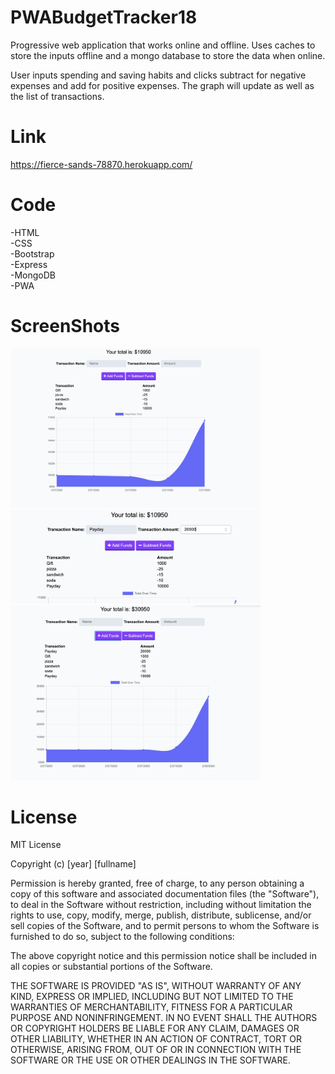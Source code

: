 # PWABudgetTracker18
Progressive web application that works online and offline. Uses caches to store the inputs offline and a mongo database to store the data when online. 

User inputs spending and saving habits and clicks subtract for negative expenses and add for positive expenses. The graph will update as well as the list of transactions.

# Link
https://fierce-sands-78870.herokuapp.com/

# Code
-HTML
<br>
-CSS
<br>
-Bootstrap
<br>
-Express
<br>
-MongoDB
<br>
-PWA


# ScreenShots
<img src="Screen Shot 2020-02-29 at 9.34.11 AM.png" width=400px>
<img src="Screen Shot 2020-02-29 at 9.34.24 AM.png" width=400px>
<img src="Screen Shot 2020-02-29 at 9.34.32 AM.png" width=400px>




# License

MIT License

Copyright (c) [year] [fullname]

Permission is hereby granted, free of charge, to any person obtaining a copy
of this software and associated documentation files (the "Software"), to deal
in the Software without restriction, including without limitation the rights
to use, copy, modify, merge, publish, distribute, sublicense, and/or sell
copies of the Software, and to permit persons to whom the Software is
furnished to do so, subject to the following conditions:

The above copyright notice and this permission notice shall be included in all
copies or substantial portions of the Software.

THE SOFTWARE IS PROVIDED "AS IS", WITHOUT WARRANTY OF ANY KIND, EXPRESS OR
IMPLIED, INCLUDING BUT NOT LIMITED TO THE WARRANTIES OF MERCHANTABILITY,
FITNESS FOR A PARTICULAR PURPOSE AND NONINFRINGEMENT. IN NO EVENT SHALL THE
AUTHORS OR COPYRIGHT HOLDERS BE LIABLE FOR ANY CLAIM, DAMAGES OR OTHER
LIABILITY, WHETHER IN AN ACTION OF CONTRACT, TORT OR OTHERWISE, ARISING FROM,
OUT OF OR IN CONNECTION WITH THE SOFTWARE OR THE USE OR OTHER DEALINGS IN THE
SOFTWARE.